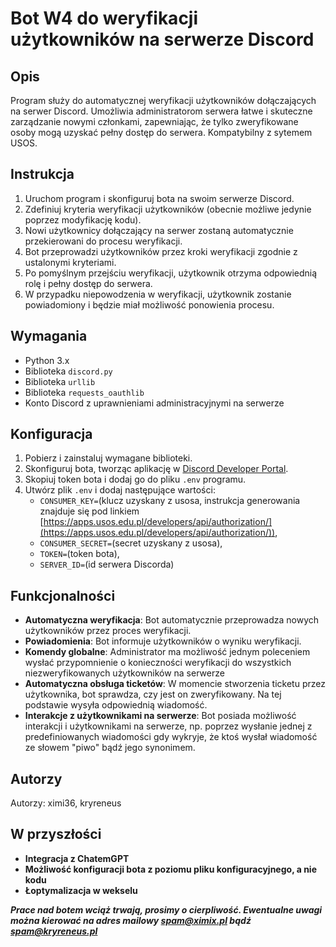 # Bot W4 do weryfikacji użytkowników na serwerze Discord

## Opis
Program służy do automatycznej weryfikacji użytkowników dołączających na serwer Discord. Umożliwia administratorom serwera łatwe i skuteczne zarządzanie nowymi członkami, zapewniając, że tylko zweryfikowane osoby mogą uzyskać pełny dostęp do serwera. Kompatybilny z sytemem USOS.

## Instrukcja
1. Uruchom program i skonfiguruj bota na swoim serwerze Discord.
2. Zdefiniuj kryteria weryfikacji użytkowników (obecnie możliwe jedynie poprzez modyfikację kodu).
3. Nowi użytkownicy dołączający na serwer zostaną automatycznie przekierowani do procesu weryfikacji.
4. Bot przeprowadzi użytkowników przez kroki weryfikacji zgodnie z ustalonymi kryteriami.
5. Po pomyślnym przejściu weryfikacji, użytkownik otrzyma odpowiednią rolę i pełny dostęp do serwera.
6. W przypadku niepowodzenia w weryfikacji, użytkownik zostanie powiadomiony i będzie miał możliwość ponowienia procesu.

## Wymagania
- Python 3.x
- Biblioteka `discord.py`
- Biblioteka `urllib`
- Biblioteka `requests_oauthlib`
- Konto Discord z uprawnieniami administracyjnymi na serwerze

## Konfiguracja
1. Pobierz i zainstaluj wymagane biblioteki.
2. Skonfiguruj bota, tworząc aplikację w [Discord Developer Portal](https://discord.com/developers/applications).
3. Skopiuj token bota i dodaj go do pliku `.env` programu.
4. Utwórz plik `.env` i dodaj następujące wartości:
   - `CONSUMER_KEY=`(klucz uzyskany z usosa, instrukcja generowania znajduje się pod linkiem [https://apps.usos.edu.pl/developers/api/authorization/](https://apps.usos.edu.pl/developers/api/authorization/)),
   - `CONSUMER_SECRET=`(secret uzyskany z usosa),
   - `TOKEN=`(token bota),
   - `SERVER_ID=`(id serwera Discorda)


## Funkcjonalności

- **Automatyczna weryfikacja**: Bot automatycznie przeprowadza nowych użytkowników przez proces weryfikacji.
- **Powiadomienia**: Bot informuje użytkowników o wyniku weryfikacji.
- **Komendy globalne**: Administrator ma możliwość jednym poleceniem wysłać przypomnienie o konieczności weryfikacji do wszystkich niezweryfikowanych użytkowników na serwerze
- **Automatyczna obsługa ticketów**: W momencie stworzenia ticketu przez użytkownika, bot sprawdza, czy jest on zweryfikowany. Na tej podstawie wysyła odpowiednią wiadomość.
- **Interakcje z użytkownikami na serwerze**: Bot posiada możliwość interakcji i użytkownikami na serwerze, np. poprzez wysłanie jednej z predefiniowanych wiadomości gdy wykryje, że ktoś wysłał wiadomość ze słowem "piwo" bądź jego synonimem.

## Autorzy

Autorzy: ximi36, kryreneus

## W przyszłości
- **Integracja z ChatemGPT**
- **Możliwość konfiguracji bota z poziomu pliku konfiguracyjnego, a nie kodu**
- **Łoptymalizacja w wekselu**


***Prace nad botem wciąż trwają, prosimy o cierpliwość. Ewentualne uwagi można kierować na adres mailowy spam@ximix.pl bądź spam@kryreneus.pl***
